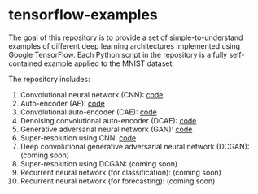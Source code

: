 # tensorflow-examples
The goal of this repository is to provide a set of simple-to-understand examples of different deep learning architectures implemented using Google TensorFlow.  Each Python script in the repository is a fully self-contained example applied to the MNIST dataset.  

The repository includes:  
1. Convolutional neural network (CNN): [code](cnn.py)
2. Auto-encoder (AE): [code](ae.py)
3. Convolutional auto-encoder (CAE): [code](cae.py)
4. Denoising convolutional auto-encoder (DCAE): [code](dcae.py)
5. Generative adversarial neural network (GAN): [code](gan.py)
6. Super-resolution using CNN: [code](superres_cnn.py)
7. Deep convolutional generative adversarial neural network (DCGAN): (coming soon)
8. Super-resolution using DCGAN: (coming soon)
9. Recurrent neural network (for classification): (coming soon)
10. Recurrent neural network (for forecasting): (coming soon)
